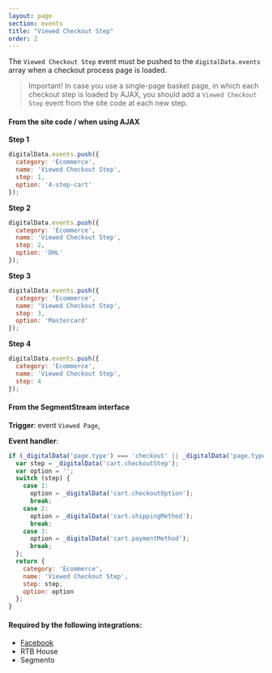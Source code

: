 ```yaml
---
layout: page
section: events
title: "Viewed Checkout Step"
order: 2
---
```

The `Viewed Checkout Step` event must be pushed to the `digitalData.events` array when a checkout process page is loaded.
>Important! In case you use a single-page basket page, in which each checkout step is loaded by AJAX, you should add a `Viewed Checkout Step` event from the site code at each new step.

#### From the site code / when using AJAX
**Step 1**
```javascript
digitalData.events.push({
  category: 'Ecommerce',
  name: 'Viewed Checkout Step',
  step: 1,
  option: '4-step-cart'
});
```
**Step 2**
```javascript
digitalData.events.push({
  category: 'Ecommerce',
  name: 'Viewed Checkout Step',
  step: 2,
  option: 'DHL'
});
```
**Step 3**
```javascript
digitalData.events.push({
  category: 'Ecommerce',
  name: 'Viewed Checkout Step',
  step: 3,
  option: 'Mastercard'
});
```
**Step 4**
```javascript
digitalData.events.push({
  category: 'Ecommerce',
  name: 'Viewed Checkout Step',
  step: 4
});
```

#### From the SegmentStream interface
**Trigger**: event `Viewed Page`,

**Event handler**:

```javascript
if (_digitalData('page.type') === 'checkout' || _digitalData('page.type') === 'cart') {
  var step = _digitalData('cart.checkoutStep');
  var option = '';
  switch (step) {
    case 1:
      option = _digitalData('cart.checkoutOption');
      break;
    case 2:
      option = _digitalData('cart.shippingMethod');
      break;
    case 3:
      option = _digitalData('cart.paymentMethod');
      break;
  };
  return {
    category: 'Ecommerce',
    name: 'Viewed Checkout Step',
    step: step,
    option: option
  };
}
```

#### Required by the following integrations:
* [Facebook](/integrations/facebook)
* RTB House
* Segmento
